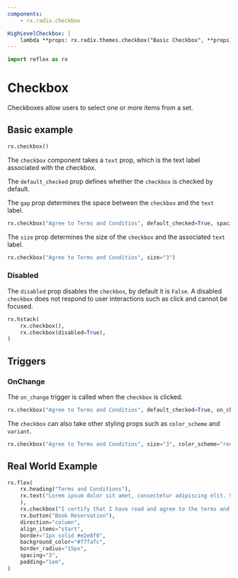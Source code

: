 ```yaml
---
components:
    - rx.radix.checkbox

HighLevelCheckbox: |
    lambda **props: rx.radix.themes.checkbox("Basic Checkbox", **props)
---
```


```python exec
import reflex as rx
```


# Checkbox

Checkboxes allow users to select one or more items from a set.

## Basic example

```python demo
rx.checkbox()
```

The `checkbox` component takes a `text` prop, which is the text label associated with the checkbox.

The `default_checked` prop defines whether the `checkbox` is checked by default. 

The `gap` prop determines the space between the `checkbox` and the `text` label.

```python demo
rx.checkbox("Agree to Terms and Conditios", default_checked=True, spacing="2")

```

The `size` prop determines the size of the `checkbox` and the associated `text` label.

```python demo
rx.checkbox("Agree to Terms and Conditios", size="3")
```


### Disabled

The `disabled` prop disables the `checkbox`, by default it is `False`. A disabled `checkbox` does not respond to user interactions such as click and cannot be focused.

```python demo
rx.hstack(
    rx.checkbox(),
    rx.checkbox(disabled=True),
)
```

## Triggers

### OnChange

The `on_change` trigger is called when the `checkbox` is clicked.

```python demo
rx.checkbox("Agree to Terms and Conditios", default_checked=True, on_change=rx.window_alert("Checked!"))
```


The `checkbox` can also take other styling props such as `color_scheme` and `variant`. 

```python demo
rx.checkbox("Agree to Terms and Conditios", size="3", color_scheme="red", variant="soft")
```


## Real World Example


```python demo
rx.flex(
    rx.heading("Terms and Conditions"),
    rx.text("Lorem ipsum dolor sit amet, consectetur adipiscing elit. Sed neque elit, tristique placerat feugiat ac, facilisis vitae arcu. Proin eget egestas augue. Praesent ut  sem nec arcu 'pellentesque aliquet. Duis dapibus diam vel metus tempus vulputate.",
    ),
    rx.checkbox("I certify that I have read and agree to the terms and conditions for this reservation.", spacing="2", size="2", default_checked=True),
    rx.button("Book Reservation"),
    direction="column",
    align_items="start",
    border="1px solid #e2e8f0",
    background_color="#f7fafc",
    border_radius="15px",
    spacing="3",
    padding="1em",
)
```
